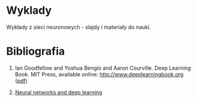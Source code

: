 # Wyklady

Wykłady z sieci neuronowych - slajdy i materiały do nauki.

# Bibliografia

1. Ian Goodfellow and Yoshua Bengio and Aaron Courville. Deep Learning Book. MIT Press, available online: http://www.deeplearningbook.org ([pdf](https://github.com/janishar/mit-deep-learning-book-pdf))

2. [Neural networks and deep learning](http://neuralnetworksanddeeplearning.com/)
